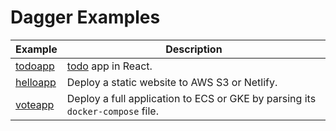 # Dagger Examples

Example   | Description |
-------   | ----------- |
[todoapp](todoapp) | [todo](https://github.com/mdn/todo-react) app in React.
[helloapp](helloapp) | Deploy a static website to AWS S3 or Netlify.
[voteapp](voteapp) | Deploy a full application to ECS or GKE by parsing its `docker-compose` file.
